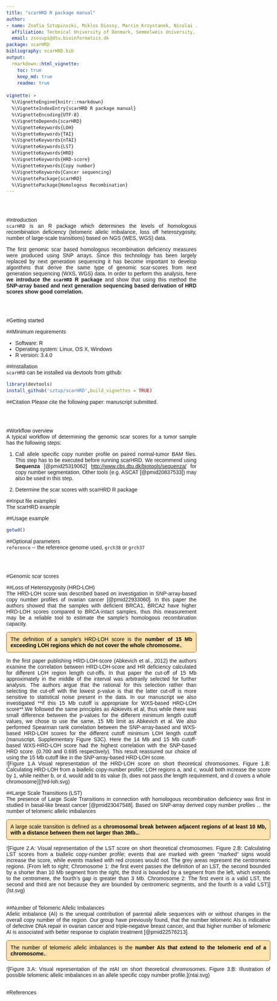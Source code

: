 ```yaml
---
title: "scarHRD R package manual"
author:
- name: Zsofia Sztupinszki, Miklos Diossy, Marcin Krzystanek, Nicolai J. Birkbak, Francesco Favero, Lilla Reiniger, István Csabai, Aron C. Eklund, Ali Syed, Zoltan Szallasi
  affiliation: Technical University of Denmark, Semmelweis University, Eötvös Loránd University, University of Copenhagen, The Francis Crick Institute, Danish National Life Science Supercomputing Center, Harvard Medical School
  email: zsosupi@dtu.bioinformatics.dk
package: scarHRD
bibliography: scarHRD.bib
output:
  rmarkdown::html_vignette:
    toc: true
    keep_md: true
    readme: true

vignette: >
  %\VignetteEngine{knitr::rmarkdown}
  %\VignetteIndexEntry{scarHRD R package manual}
  %\VignetteEncoding{UTF-8}
  %\VignetteDepends{scarHRD}
  %\VignetteKeywords{LOH}
  %\VignetteKeywords{TAI}
  %\VignetteKeywords{nTAI}
  %\VignetteKeywords{LST}
  %\VignetteKeywords{HRD}
  %\VignetteKeywords{HRD-score}
  %\VignetteKeywords{Copy number}
  %\VignetteKeywords{Cancer sequencing}
  %\VignettePackage{scarHRD}
  %\VignettePackage{Homologous Recombination}
---
```

<style>
body {
text-align: justify;
font-family: Arial}

.moderateFrame{ /* Framed text */
border: 1px solid;
border-color: #8c5400;
color: black;
background-color: #ffe2ad;
padding-top: 10px;
padding-bottom: 10px;
border-radius: 5px;
padding-left: 10px;
padding-right: 10px;
font-size: 14px;
}

</style>

<br>
<br>

#Introduction  
`scarHRD` is an R package which determines the levels of homologous recombination deficiency (telomeric allelic imbalance, loss off heterozygosity, number of large-scale transitions) based on NGS (WES, WGS) data.  

The first genomic scar based homologous recombination deficiency measures were produced using SNP arrays. Since this technology has been largely replaced by next generation sequencing it has become important to develop algorithms that derive the same type of genomic scar-scores from next generation sequencing (WXS, WGS) data. In order to perform this analysis, here **we introduce the `scarHRD` R package** and show that using this method the **SNP-array based and next generation sequencing based derivation of HRD scores show good correlation.**  

<br>
<br>

#Getting started  

##Minimum requirements  
  + Software: R  
  + Operating system: Linux, OS X, Windows  
  + R version: 3.4.0  

##Installation  
`scarHRD` can be installed via devtools from github:  


```r
library(devtools)
install_github('sztup/scarHRD',build_vignettes = TRUE)
```

##Citation
Please cite the following paper: manuscript submitted.  

<br>
<br>

#Workflow overview  
A typical workflow of determining the genomic scar scores for a tumor sample has the following steps:  

1. Call allele specific copy number profile on paired normal-tumor BAM files. This step has to be executed before running scarHRD. We recommend using **Sequenza** [@pmid25319062] http://www.cbs.dtu.dk/biotools/sequenza/ for copy number segmentation, Other tools (e.g. ASCAT [@pmid20837533]) may also be used in this step.  
  
2. Determine the scar scores with scarHRD R package  

##Input file examples  
The scarHRD example 

##Usage example  

```r
getwd()
```

##Optional parameters  
`reference` -- the reference genome used, `grch38` or `grch37`

<br>
<br>

#Genomic scar scores  

##Loss of Heterozygosity (HRD-LOH)  
The HRD-LOH score was described based on investigation in SNP-array-based copy number profiles of ovarian cancer [@pmid22933060]. In this paper the authors showed that the samples with deficient BRCA1, BRCA2 have higher HRD-LOH scores compared to BRCA-intact samples, thus this measurement may be a reliable tool to estimate the sample's homologous recombination capacity.   
<p class="moderateFrame">The definition of a sample's HRD-LOH score is the </span> <span style="font-weight:bold">number of 15 Mb exceeding LOH regions which do not cover the whole chromosome.</span>.
</p>
In the first paper publishing HRD-LOH-score (Abkevich et al., 2012) the authors examine the correlation between HRD-LOH-score and HR deficiency calculated for different LOH region length cut-offs. In that paper the cut-off of 15 Mb approximately in the middle of the interval was arbitrarily selected for further analysis. The authors argue that the rational for this selection rather than selecting the cut-off with the lowest p-value is that the latter cut-off is more sensitive to statistical noise present in the data.  
In our manuscript we also investigated **if this 15 Mb cutoff is appropriate for WXS-based HRD-LOH score**.We followed the same principles as Abkievits et al, thus while there was small difference between the p-values for the different minimum length cutoff values, we chose to use the same, 15 Mb limit as Abkevich et al. We also performed Spearman rank correlation between the SNP-array-based and WXS-based HRD-LOH scores for the different cutoff minimum LOH length cutoff (manuscript, Supplementary Figure S3C). Here the 14 Mb and 15 Mb cutoff-based WXS-HRD-LOH score had the highest correlation with the SNP-based HRD score. (0.700 and 0.695 respectively). This result reassured our choice of using the 15 Mb cutoff like in the SNP-array-based HRD-LOH score.  

<div style="width:700px">
![Figure 1.A Visual representation of the HRD-LOH score on short theoretical chromosomes. Figure 1.B: Calculating HRD-LOH from a biallelic copy-number profile; LOH regions a, and c, would both increase the score by 1, while neither b, or d, would add to its value (b, does not pass the length requirement, and d covers a whole chromosome)](hrd-loh.svg)
<br>

##Large Scale Transitions (LST)  
The presence of Large Scale Transitions in connection with homologous recombination deficiency was first in studied in basal-like breast cancer [@pmid23047548]. Based on SNP-array derived copy number profiles ... the number of telomeric allelic imbalances 
<p class="moderateFrame">A large scale transition is defined as a  </span> <span style="font-weight:bold">chromosomal break between adjacent regions of at least 10 Mb, with a distance between them not larger than 3Mb..</span>.
</p>

<div style="width:700px">
![Figure 2.A: Visual representation of the LST score on short theoretical chromosomes. Figure 2.B: Calculating LST scores from a biallelic copy-number profile; events that are marked with green "marked" signs would increase the score, while events marked with red crosses would not. The grey areas represent the centromeric regions. (From left to right; Chromosome 1: the first event passes the definition of an LST, the second bounded by a shorter than 10 Mb segment from the right, the third is bounded by a segment from the left, which extends to the centromere, the fourth’s gap is greater than 3 Mb. Chromosome 2: The first event is a valid LST, the second and third are not because they are bounded by centromeric segments, and the fourth is a valid LST)](lst.svg)
</div>
<br>

##Number of Telomeric Allelic Imbalances  
Allelic imbalance (AI) is the unequal contribution of parental allele sequences with or without changes in the overall copy number of the region. Our group have previously found, that the number telomeric AIs is indicative of defective DNA repair in ovarian cancer and triple-negative breast cancer, and that higher number of telomeric AI is associated with better response to cisplatin treatment [@pmid22576213].  
<p class="moderateFrame">The number of telomeric allelic imbalances is the </span> <span style="font-weight:bold">number AIs that extend to the telomeric end of a chromosome.</span>.
</p>
<div style="width:700px">
![Figure 3.A: Visual representation of the ntAI on short theoretical chromosomes. Figure 3.B: Illustration of possible telomeric allelic imbalances in an allele specific copy number profile.](ntai.svg)
</div>
<br>

#References  
